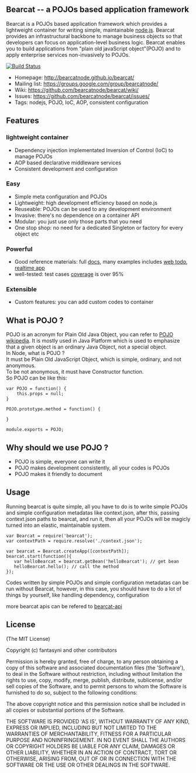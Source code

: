 ## Bearcat -- a POJOs based application framework
Bearcat is a POJOs based application framework which provides a lightweight container for writing simple, maintainable [node.js](http://nodejs.org/). Bearcat provides an infrastructural backbone to manage business objects so that developers can focus on application-level business logic. Bearcat enables you to build applications from "plain old javaScript object"(POJO) and to apply enterprise services non-invasively to POJOs.

[![Build Status](https://travis-ci.org/bearcatnode/bearcat.svg?branch=master)](https://travis-ci.org/bearcatnode/bearcat)

 * Homepage: <http://bearcatnode.github.io/bearcat/>
 * Mailing list: <https://groups.google.com/group/bearcatnode/>
 * Wiki: <https://github.com/bearcatnode/bearcat/wiki/>
 * Issues: <https://github.com/bearcatnode/bearcat/issues/>
 * Tags: nodejs, POJO, IoC, AOP, consistent configuration

## Features
### lightweight container

* Dependency injection implementated Inversion of Control (IoC) to manage POJOs
* AOP based declarative middleware services
* Consistent development and configuration

### Easy

* Simple meta configuration and POJOs
* Lightweight: high development efficiency based on node.js
* Reuseable: POJOs can be used to any development environment
* Invasive: there's no dependence on a container API
* Modular: you just use only those parts that you need
* One stop shop: no need for a dedicated Singleton or factory for every object etc

### Powerful

* Good reference materials: full [docs](https://github.com/bearcatnode/bearcat/wiki), many examples includes [web todo](https://github.com/bearcatnode/todo), [realtime app](https://github.com/bearcatnode/chatofpomelo-websocket)
* well-tested: test cases [coverage](http://bearcatnode.github.io/bearcat/coverage.html) is over 95%

### Extensible
* Custom features: you can add custom codes to container

## What is POJO ? 
POJO is an acronym for Plain Old Java Object, you can refer to [POJO wikipedia](http://en.wikipedia.org/wiki/Plain_Old_Java_Object). It is mostly used in Java Platform which is used to emphasize that a given object is an ordinary Java Object, not a special object.   
In Node, what is POJO ?  
It must be Plain Old JavaScript Object, which is simple, ordinary, and not anonymous.  
To be not anonymous, it must have Constructor function.  
So POJO can be like this:  
```
var POJO = function() {
	this.props = null;
}

POJO.prototype.method = function() {
	
}

module.exports = POJO;
```  

## Why should we use POJO ? 
* POJO is simple, everyone can write it  
* POJO makes development consistently, all your codes is POJOs  
* POJO makes it friendly to document  

## Usage
Running bearcat is quite simple, all you have to do is to write simple POJOs and simple configuration metadatas like context.json, after this, passing context.json paths to bearcat, and run it, then all your POJOs will be magicly turned into an elastic, maintainable system.  

```
var Bearcat = require('bearcat');
var contextPath = require.resolve('./context.json');

var bearcat = Bearcat.createApp([contextPath]);
bearcat.start(function(){
   var helloBearcat = bearcat.getBean('helloBearcat'); // get bean
   helloBearcat.hello(); // call the method
});
```

Codes written by simple POJOs and simple configuration metadatas can be run without Bearcat, however, in this case, you should have to do a lot of things by yourself, like handling dependency, configuration  

more bearcat apis can be refered to [bearcat-api](http://bearcatnode.github.io/bearcat/bearcat-api.html)

## License

(The MIT License)

Copyright (c) fantasyni and other contributors

Permission is hereby granted, free of charge, to any person obtaining
a copy of this software and associated documentation files (the
'Software'), to deal in the Software without restriction, including
without limitation the rights to use, copy, modify, merge, publish,
distribute, sublicense, and/or sell copies of the Software, and to
permit persons to whom the Software is furnished to do so, subject to
the following conditions:

The above copyright notice and this permission notice shall be
included in all copies or substantial portions of the Software.

THE SOFTWARE IS PROVIDED 'AS IS', WITHOUT WARRANTY OF ANY KIND,
EXPRESS OR IMPLIED, INCLUDING BUT NOT LIMITED TO THE WARRANTIES OF
MERCHANTABILITY, FITNESS FOR A PARTICULAR PURPOSE AND NONINFRINGEMENT.
IN NO EVENT SHALL THE AUTHORS OR COPYRIGHT HOLDERS BE LIABLE FOR ANY
CLAIM, DAMAGES OR OTHER LIABILITY, WHETHER IN AN ACTION OF CONTRACT,
TORT OR OTHERWISE, ARISING FROM, OUT OF OR IN CONNECTION WITH THE
SOFTWARE OR THE USE OR OTHER DEALINGS IN THE SOFTWARE.